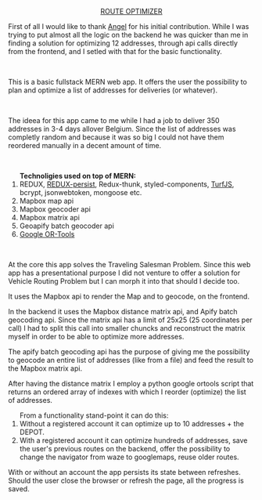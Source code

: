 <p align="center">
    <a href="https://adrianserbanescu.com/routeOptimizer/">ROUTE OPTIMIZER</a>
</p>

<p>
    First of all I would like to thank <a href="https://github.com/Angelxv01">Angel</a> for his initial contribution. While I was trying to put almost all the logic on the backend he was quicker than me in finding a solution for optimizing 12 addresses, through api calls directly from the frontend, and I setled with that for the basic functionality.
</p>
<br />
<p>
    This is a basic fullstack MERN web app. It offers the user the possibility to plan and optimize a list of addresses for deliveries (or whatever).
</p>
<br />
<p>
    The ideea for this app came to me while I had a job to deliver 350 addresses in 3-4 days allover Belgium. Since the list of addresses was completly random and because it was so big I could not have them reordered manually in a decent amount of time.
</p>
<br />
<p>
    <ol><strong>Technoligies used on top of MERN:</strong>
        <li>REDUX, <a href="https://github.com/rt2zz/redux-persist">REDUX-persist</a>, Redux-thunk, styled-components, <a href="https://github.com/Turfjs/turf">TurfJS</a>, bcrypt, jsonwebtoken, mongoose etc. </li>
        <li>Mapbox map api</li>
        <li>Mapbox geocoder api</li>
        <li>Mapbox matrix api</li>
        <li>Geoapify batch geocoder api</li>
        <li><a href="https://developers.google.com/optimization/routing/tsp">Google OR-Tools</a></li>
        </ol>
</p><br />

At the core this app solves the Traveling Salesman Problem. Since this web app has a presentational purpose I did not venture to offer a solution for Vehicle Routing Problem but I can morph it into that should I decide too.

It uses the Mapbox api to render the Map and to geocode, on the frontend.

In the backend it uses the Mapbox distance matrix api, and Apify batch geocoding api. 
Since the matrix api has a limit of 25x25 (25 coordinates per call) I had to split this call into smaller chuncks and reconstruct the matrix myself in order to be able to optimize more addresses.

The apify batch geocoding api has the purpose of giving me the possibility to geocode an entire list of addresses (like from a file) and feed the result to the Mapbox matrix api.

After having the distance matrix I employ a python google ortools script that returns an ordered
array of indexes with which I reorder (optimize) the list of addresses.

<ol>From a functionality stand-point it can do this:
    <li>Without a registered account it can optimize up to 10 addresses + the DEPOT.</li>
    <li>With a registered account it can optimize hundreds of addresses, save the user's previous routes on the backend, offer the possibility to change the navigator from waze to googlemaps, reuse older routes.</li>
</ol>

With or without an account the app persists its state between refreshes. Should the user close the browser or refresh the page, all the progress is saved.
